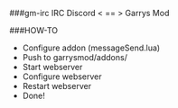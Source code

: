###gm-irc
IRC Discord < == > Garrys Mod

###HOW-TO
- Configure addon (messageSend.lua)
- Push to garrysmod/addons/
- Start webserver
- Configure webserver
- Restart webserver
- Done!